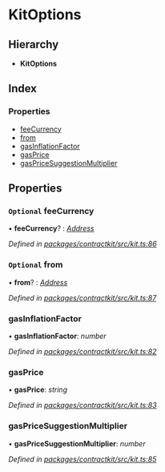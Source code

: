 # KitOptions

## Hierarchy

* **KitOptions**

## Index

### Properties

* [feeCurrency](_kit_.kitoptions.md#optional-feecurrency)
* [from](_kit_.kitoptions.md#optional-from)
* [gasInflationFactor](_kit_.kitoptions.md#gasinflationfactor)
* [gasPrice](_kit_.kitoptions.md#gasprice)
* [gasPriceSuggestionMultiplier](_kit_.kitoptions.md#gaspricesuggestionmultiplier)

## Properties

### `Optional` feeCurrency

• **feeCurrency**? : [_Address_](../modules/_base_.md#address)

_Defined in_ [_packages/contractkit/src/kit.ts:86_](https://github.com/celo-org/celo-monorepo/blob/master/packages/contractkit/src/kit.ts#L86)

### `Optional` from

• **from**? : [_Address_](../modules/_base_.md#address)

_Defined in_ [_packages/contractkit/src/kit.ts:87_](https://github.com/celo-org/celo-monorepo/blob/master/packages/contractkit/src/kit.ts#L87)

### gasInflationFactor

• **gasInflationFactor**: _number_

_Defined in_ [_packages/contractkit/src/kit.ts:82_](https://github.com/celo-org/celo-monorepo/blob/master/packages/contractkit/src/kit.ts#L82)

### gasPrice

• **gasPrice**: _string_

_Defined in_ [_packages/contractkit/src/kit.ts:83_](https://github.com/celo-org/celo-monorepo/blob/master/packages/contractkit/src/kit.ts#L83)

### gasPriceSuggestionMultiplier

• **gasPriceSuggestionMultiplier**: _number_

_Defined in_ [_packages/contractkit/src/kit.ts:85_](https://github.com/celo-org/celo-monorepo/blob/master/packages/contractkit/src/kit.ts#L85)

